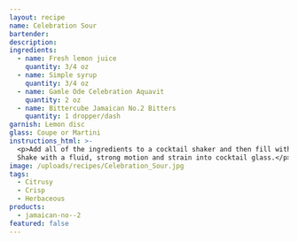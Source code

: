 ```yaml
---
layout: recipe
name: Celebration Sour
bartender:
description:
ingredients:
  - name: Fresh lemon juice
    quantity: 3/4 oz
  - name: Simple syrup
    quantity: 3/4 oz
  - name: Gamle Ode Celebration Aquavit
    quantity: 2 oz
  - name: Bittercube Jamaican No.2 Bitters
    quantity: 1 dropper/dash
garnish: Lemon disc
glass: Coupe or Martini
instructions_html: >-
  <p>Add all of the ingredients to a cocktail shaker and then fill with ice.
  Shake with a fluid, strong motion and strain into cocktail glass.</p>
image: /uploads/recipes/Celebration_Sour.jpg
tags:
  - Citrusy
  - Crisp
  - Herbaceous
products:
  - jamaican-no--2
featured: false
---
```



